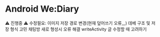 # Android We:Diary
:warning: 진행중 :warning:
수정필요: 
이미지 저장 경로 변경(현재 덮어쓰기 오류,,,)
데베 구조 및 저장 형식 고민
채팅방 새로 형성시 오류 해결
writeActivity 글 수정할 때 고려하기 
